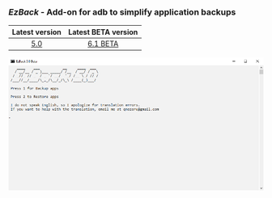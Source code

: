 ### *EzBack* - Add-on for adb to simplify application backups  
| Latest version | Latest BETA version |
| :------------------: |:------------------:|
| [5.0](https://github.com/qnezor/EzBack/releases/tag/5.0) | [6.1 BETA](https://github.com/qnezor/EzBack/releases/tag/6.1-beta) |

![EzBack 5.0](/files/ezback5.0.png) 
